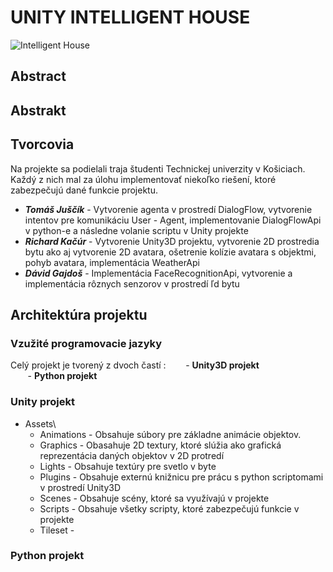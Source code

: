 # UNITY INTELLIGENT HOUSE
![Intelligent House](https://i.imgur.com/7A8fKBh.png)
## Abstract 

## Abstrakt

## Tvorcovia
Na projekte sa podielali traja študenti Technickej univerzity v Košiciach. Každý z nich mal za úlohu implementovať niekoľko riešení, ktoré zabezpečujú dané funkcie projektu.

- ***Tomáš Juščík*** - Vytvorenie agenta v prostredí DialogFlow, vytvorenie intentov pre komunikáciu User - Agent, implementovanie DialogFlowApi v python-e a následne volanie scriptu v Unity projekte
- ***Richard Kačúr*** - Vytvorenie Unity3D projektu, vytvorenie 2D prostredia bytu ako aj vytvorenie 2D avatara, ošetrenie kolízie avatara s objektmi, pohyb avatara, implementácia WeatherApi
- ***Dávid Gajdoš*** - Implementácia FaceRecognitionApi, vytvorenie a implementácia rôznych senzorov v prostredí ľd bytu

## Architektúra projektu
### Vzužité programovacie jazyky ###
Celý projekt je tvorený z dvoch častí :
&nbsp;&nbsp;&nbsp;&nbsp;&nbsp;&nbsp;&nbsp;- **Unity3D projekt**\
&nbsp;&nbsp;&nbsp;&nbsp;&nbsp;&nbsp;&nbsp;- **Python projekt**
### Unity projekt ###
- Assets\
  - Animations - Obsahuje súbory pre základne animácie objektov.
  - Graphics - Obasahuje 2D textury, ktoré slúžia ako grafická reprezentácia daných objektov v 2D protredí
  - Lights - Obsahuje textúry pre svetlo v byte
  - Plugins - Obsahuje externú knižnicu pre prácu s python scriptomami v prostredí Unity3D
  - Scenes - Obsahuje scény, ktoré sa využívajú v projekte
  - Scripts - Obsahuje všetky scripty, ktoré zabezpečujú funkcie v projekte
  - Tileset - 
### Python projekt ###

